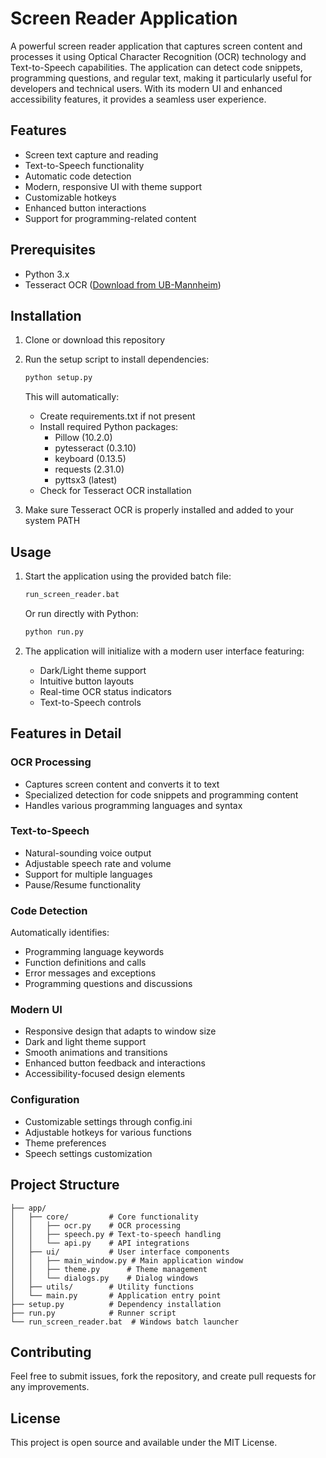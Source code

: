 # Screen Reader Application

A powerful screen reader application that captures screen content and processes it using Optical Character Recognition (OCR) technology and Text-to-Speech capabilities. The application can detect code snippets, programming questions, and regular text, making it particularly useful for developers and technical users. With its modern UI and enhanced accessibility features, it provides a seamless user experience.

## Features

- Screen text capture and reading
- Text-to-Speech functionality
- Automatic code detection
- Modern, responsive UI with theme support
- Customizable hotkeys
- Enhanced button interactions
- Support for programming-related content

## Prerequisites

- Python 3.x
- Tesseract OCR ([Download from UB-Mannheim](https://github.com/UB-Mannheim/tesseract/wiki))

## Installation

1. Clone or download this repository
2. Run the setup script to install dependencies:
   ```bash
   python setup.py
   ```
   This will automatically:
   - Create requirements.txt if not present
   - Install required Python packages:
     - Pillow (10.2.0)
     - pytesseract (0.3.10)
     - keyboard (0.13.5)
     - requests (2.31.0)
     - pyttsx3 (latest)
   - Check for Tesseract OCR installation

3. Make sure Tesseract OCR is properly installed and added to your system PATH

## Usage

1. Start the application using the provided batch file:
   ```bash
   run_screen_reader.bat
   ```
   Or run directly with Python:
   ```bash
   python run.py
   ```

2. The application will initialize with a modern user interface featuring:
   - Dark/Light theme support
   - Intuitive button layouts
   - Real-time OCR status indicators
   - Text-to-Speech controls

## Features in Detail

### OCR Processing
- Captures screen content and converts it to text
- Specialized detection for code snippets and programming content
- Handles various programming languages and syntax

### Text-to-Speech
- Natural-sounding voice output
- Adjustable speech rate and volume
- Support for multiple languages
- Pause/Resume functionality

### Code Detection
Automatically identifies:
- Programming language keywords
- Function definitions and calls
- Error messages and exceptions
- Programming questions and discussions

### Modern UI
- Responsive design that adapts to window size
- Dark and light theme support
- Smooth animations and transitions
- Enhanced button feedback and interactions
- Accessibility-focused design elements

### Configuration
- Customizable settings through config.ini
- Adjustable hotkeys for various functions
- Theme preferences
- Speech settings customization

## Project Structure

```
├── app/
│   ├── core/         # Core functionality
│   │   ├── ocr.py    # OCR processing
│   │   ├── speech.py # Text-to-speech handling
│   │   └── api.py    # API integrations
│   ├── ui/           # User interface components
│   │   ├── main_window.py # Main application window
│   │   ├── theme.py      # Theme management
│   │   └── dialogs.py    # Dialog windows
│   ├── utils/        # Utility functions
│   └── main.py       # Application entry point
├── setup.py          # Dependency installation
├── run.py            # Runner script
└── run_screen_reader.bat  # Windows batch launcher
```

## Contributing

Feel free to submit issues, fork the repository, and create pull requests for any improvements.

## License

This project is open source and available under the MIT License.
